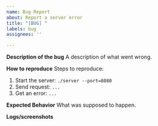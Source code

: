 ```yaml
---
name: Bug Report
about: Report a server error
title: "[BUG] "
labels: bug
assignees: ''

---
```


**Description of the bug**
A description of what went wrong.

**How to reproduce**
Steps to reproduce:
1. Start the server: `./server --port=8080`
2. Send request: `...`
3. Get an error: `...`

**Expected Behavior**
What was supposed to happen.

**Logs/screenshots**
